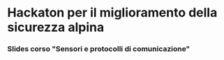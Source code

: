 # Hackaton per il miglioramento della sicurezza alpina
### Slides corso "Sensori e protocolli di comunicazione"
